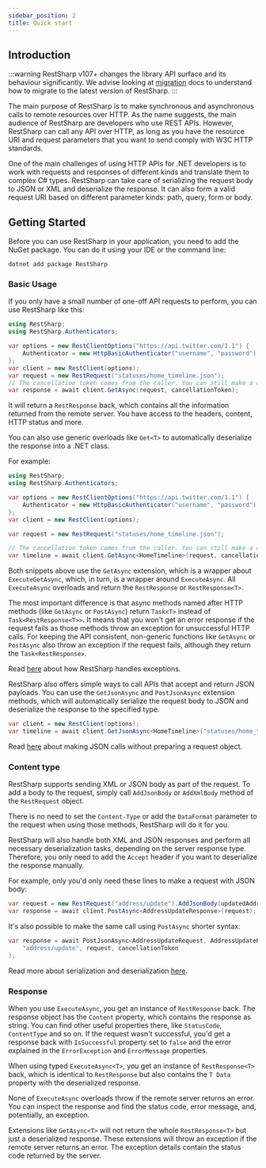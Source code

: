```yaml
---
sidebar_position: 2
title: Quick start
---
```


## Introduction

:::warning
RestSharp v107+ changes the library API surface and its behaviour significantly. We advise looking at [migration](/migration) docs to understand how to migrate to the latest version of RestSharp.
:::

The main purpose of RestSharp is to make synchronous and asynchronous calls to remote resources over HTTP. As the name suggests, the main audience of RestSharp are developers who use REST APIs. However, RestSharp can call any API over HTTP, as long as you have the resource URI and request parameters that you want to send comply with W3C HTTP standards.

One of the main challenges of using HTTP APIs for .NET developers is to work with requests and responses of different kinds and translate them to complex C# types. RestSharp can take care of serializing the request body to JSON or XML and deserialize the response. It can also form a valid request URI based on different parameter kinds: path, query, form or body.

## Getting Started

Before you can use RestSharp in your application, you need to add the NuGet package. You can do it using your IDE or the command line:

```
dotnet add package RestSharp
```

### Basic Usage

If you only have a small number of one-off API requests to perform, you can use RestSharp like this:

```csharp
using RestSharp;
using RestSharp.Authenticators;

var options = new RestClientOptions("https://api.twitter.com/1.1") {
    Authenticator = new HttpBasicAuthenticator("username", "password")
};
var client = new RestClient(options);
var request = new RestRequest("statuses/home_timeline.json");
// The cancellation token comes from the caller. You can still make a call without it.
var response = await client.GetAsync(request, cancellationToken);
```

It will return a `RestResponse` back, which contains all the information returned from the remote server.
You have access to the headers, content, HTTP status and more.

You can also use generic overloads like `Get<T>` to automatically deserialize the response into a .NET class.

For example:

```csharp
using RestSharp;
using RestSharp.Authenticators;

var options = new RestClientOptions("https://api.twitter.com/1.1") {
    Authenticator = new HttpBasicAuthenticator("username", "password")
};
var client = new RestClient(options);

var request = new RestRequest("statuses/home_timeline.json");

// The cancellation token comes from the caller. You can still make a call without it.
var timeline = await client.GetAsync<HomeTimeline>(request, cancellationToken);
```

Both snippets above use the `GetAsync` extension, which is a wrapper about `ExecuteGetAsync`, which, in turn, is a wrapper around `ExecuteAsync`.
All `ExecuteAsync` overloads and return the `RestResponse` or `RestResponse<T>`.

The most important difference is that async methods named after HTTP methods (like `GetAsync` or `PostAsync`) return `Task<T>` instead of `Task<RestResponse<T>>`. It means that you won't get an error response if the request fails as those methods throw an exception for unsuccessful HTTP calls. For keeping the API consistent, non-generic functions like `GetAsync` or `PostAsync` also throw an exception if the request fails, although they return the `Task<RestResponse>`.

Read [here](advanced/error-handling.md) about how RestSharp handles exceptions.

RestSharp also offers simple ways to call APIs that accept and return JSON payloads. You can use the `GetJsonAsync` and `PostJsonAsync` extension methods, which will automatically serialize the request body to JSON and deserialize the response to the specified type.

```csharp
var client = new RestClient(options);
var timeline = await client.GetJsonAsync<HomeTimeline>("statuses/home_timeline.json", cancellationToken);
```

Read [here](usage/usage.md#json-requests) about making JSON calls without preparing a request object.

### Content type

RestSharp supports sending XML or JSON body as part of the request. To add a body to the request, simply call `AddJsonBody` or `AddXmlBody` method of the `RestRequest` object.

There is no need to set the `Content-Type` or add the `DataFormat` parameter to the request when using those methods, RestSharp will do it for you.

RestSharp will also handle both XML and JSON responses and perform all necessary deserialization tasks, depending on the server response type. Therefore, you only need to add the `Accept` header if you want to deserialize the response manually.

For example, only you'd only need these lines to make a request with JSON body:

```csharp
var request = new RestRequest("address/update").AddJsonBody(updatedAddress);
var response = await client.PostAsync<AddressUpdateResponse>(request);
```

It's also possible to make the same call using `PostAsync` shorter syntax:

```csharp
var response = await PostJsonAsync<AddressUpdateRequest, AddressUpdateResponse>(
    "address/update", request, cancellationToken
);
```

Read more about serialization and deserialization [here](advanced/serialization.md).

### Response

When you use `ExecuteAsync`, you get an instance of `RestResponse` back. The response object has the `Content` property, which contains the response as string. You can find other useful properties there, like `StatusCode`, `ContentType` and so on. If the request wasn't successful, you'd get a response back with `IsSuccessful` property set to `false` and the error explained in the `ErrorException` and `ErrorMessage` properties.

When using typed `ExecuteAsync<T>`, you get an instance of `RestResponse<T>` back, which is identical to `RestResponse` but also contains the `T Data` property with the deserialized response.

None of `ExecuteAsync` overloads throw if the remote server returns an error. You can inspect the response and find the status code, error message, and, potentially, an exception.

Extensions like `GetAsync<T>` will not return the whole `RestResponse<T>` but just a deserialized response. These extensions will throw an exception if the remote server returns an error. The exception details contain the status code returned by the server.

